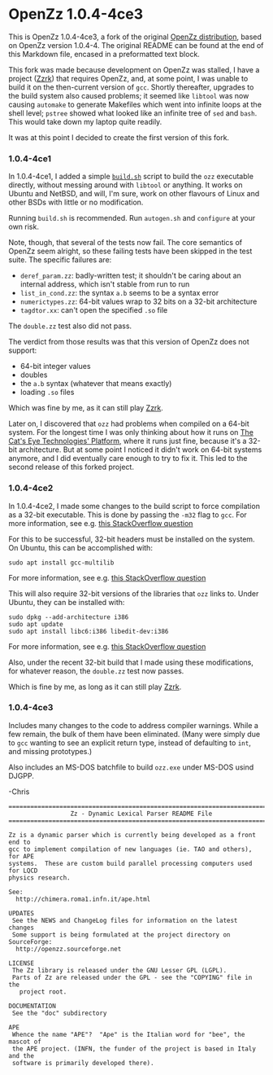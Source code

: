 OpenZz 1.0.4-4ce3
=================

This is OpenZz 1.0.4-4ce3, a fork of the original
[OpenZz distribution](https://openzz.sourceforge.net/),
based on OpenZz version 1.0.4-4.  The original README can be found at the
end of this Markdown file, encased in a preformatted text block.

This fork was made because development on OpenZz was stalled, I have a
project ([Zzrk](http://catseye.tc/node/Zzrk.html)) that requires OpenZz,
and, at some point, I was unable to build it on the then-current version
of `gcc`.  Shortly thereafter, upgrades to the build system also caused
problems; it seemed like `libtool` was now causing `automake`
to generate Makefiles which went into infinite loops at the shell level;
`pstree` showed what looked like an infinite tree of `sed` and `bash`.
This would take down my laptop quite readily.

It was at this point I decided to create the first version of this
fork.

### 1.0.4-4ce1

In 1.0.4-4ce1, I added a simple [`build.sh`](build.sh) script to build the `ozz`
executable directly, without messing around with `libtool` or anything.
It works on Ubuntu and NetBSD, and will, I'm sure, work on other flavours
of Linux and other BSDs with little or no modification.

Running `build.sh` is recommended.  Run `autogen.sh` and `configure` at
your own risk.

Note, though, that several of the tests now fail.  The core semantics
of OpenZz seem alright, so these failing tests have been skipped in the
test suite.  The specific failures are:

*   `deref_param.zz`: badly-written test; it shouldn't be caring about
    an internal address, which isn't stable from run to run
*   `list_in_cond.zz`: the syntax `a.b` seems to be a syntax error
*   `numerictypes.zz`: 64-bit values wrap to 32 bits on a 32-bit architecture
*   `tagdtor.xx`: can't open the specified `.so` file

The `double.zz` test also did not pass.

The verdict from those results was that this version of OpenZz does not support:

*   64-bit integer values
*   doubles
*   the `a.b` syntax (whatever that means exactly)
*   loading `.so` files

Which was fine by me, as it can still play [Zzrk](http://catseye.tc/node/Zzrk.html).

Later on, I discovered that `ozz` had problems when compiled on a
64-bit system.  For the longest time I was only thinking about how it runs on
[The Cat's Eye Technologies' Platform](https://catseye.tc/node/The%20Cat%27s%20Eye%20Technologies%20Platform),
where it runs just fine, because it's a 32-bit architecture.
But at some point I noticed it didn't work on 64-bit systems anymore,
and I did eventually care enough to try to fix it.  This led to the
second release of this forked project.

### 1.0.4-4ce2

In 1.0.4-4ce2, I made some changes to the build script to force
compilation as a 32-bit executable.  This is done by passing
the `-m32` flag to `gcc`.  For more information,
see e.g. [this StackOverflow question](https://stackoverflow.com/q/3501878)

For this to be successful, 32-bit headers must be installed on the system.
On Ubuntu, this can be accomplished with:

    sudo apt install gcc-multilib

For more information, see e.g.
[this StackOverflow question](https://stackoverflow.com/q/54082459)

This will also require 32-bit versions of the libraries that `ozz`
links to.  Under Ubuntu, they can be installed with:

    sudo dpkg --add-architecture i386
    sudo apt update
    sudo apt install libc6:i386 libedit-dev:i386

For more information, see e.g.
[this StackOverflow question](https://askubuntu.com/q/454253)

Also, under the recent 32-bit build that I made using these
modifications, for whatever reason, the `double.zz` test now passes.

Which is fine by me, as long as it can still play [Zzrk](http://catseye.tc/node/Zzrk.html).

### 1.0.4-4ce3

Includes many changes to the code to address compiler warnings.
While a few remain, the bulk of them have been eliminated.
(Many were simply due to `gcc` wanting to see an explicit return
type, instead of defaulting to `int`, and missing prototypes.)

Also includes an MS-DOS batchfile to build `ozz.exe` under
MS-DOS usind DJGPP.

-Chris

```
===============================================================================
                 Zz - Dynamic Lexical Parser README File
===============================================================================

Zz is a dynamic parser which is currently being developed as a front end to
gcc to implement compilation of new languages (ie. TAO and others), for APE
systems.  These are custom build parallel processing computers used for LQCD
physics research.

See:
  http://chimera.roma1.infn.it/ape.html

UPDATES
 See the NEWS and ChangeLog files for information on the latest changes
 Some support is being formulated at the project directory on SourceForge:
  http://openzz.sourceforge.net  

LICENSE
 The Zz library is released under the GNU Lesser GPL (LGPL).
 Parts of Zz are released under the GPL - see the "COPYING" file in the
   project root.

DOCUMENTATION
 See the "doc" subdirectory

APE
 Whence the name "APE"?  "Ape" is the Italian word for "bee", the mascot of
 the APE project. (INFN, the funder of the project is based in Italy and the
 software is primarily developed there).
```
